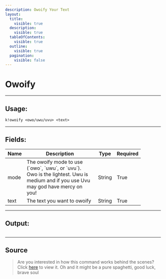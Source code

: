 ```yaml
---
description: Owoify Your Text
layout:
  title:
    visible: true
  description:
    visible: true
  tableOfContents:
    visible: true
  outline:
    visible: true
  pagination:
    visible: false
---
```


# Owoify

***

## Usage:

```
k!owoify <owo/uwu/uvu> <text>
```

***

## Fields:

<table>
  <thead>
    <tr>
      <th>Name</th>
      <th width="215">Description</th>
      <th>Type</th>
      <th>Required</th>
    </tr>
  </thead>
  <tbody>
    <tr>
      <td>mode</td>
      <td>The owoify mode to use (`owo`, `uwu`, or `uvu`). Owo is the lightest. Uwu is medium and if you use Uvu may god have mercy on you!</td>
      <td>String</td>
      <td>True</td>
    </tr>
    <tr>
      <td>text</td>
      <td>The text you want to owoify</td>
      <td>String</td>
      <td>True</td>
    </tr>
  </tbody>
</table>

***

## Output:

<div align="left"><figure><img src="/Outputs/Owofiy.png" alt=""><figcaption></figcaption></figure></div>

***

## Source

> Are you interested in how this command works behind the scenes? Click [here](https://github.com/Kiko-Labs/Kiko-San/blob/stable/src/Prefix%20Commands/Fun/Owoify.js) to view it. Oh and it might be a pure spaghetti, good luck, brave soul
